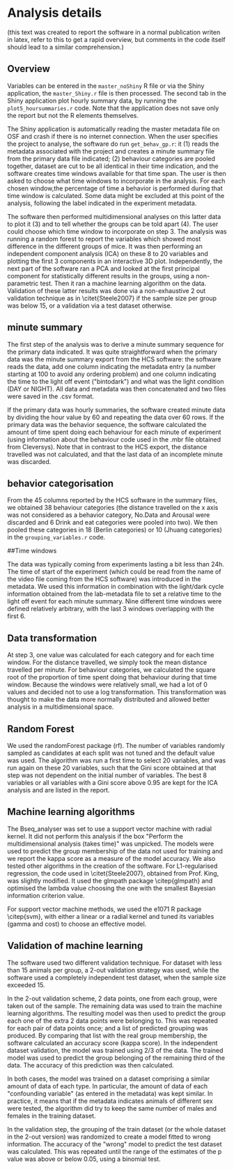 # Analysis details

(this text was created to report the software in a normal publication writen in latex, refer to this to get a rapid overview, but comments in the code itself should lead to a similar comprehension.)

## Overview

Variables can be entered in the `master_noShiny` R file or via the Shiny application, the `master_Shiny.r` file is then processed. The second tab in the Shiny application plot hourly summary data, by running the `plot5_hoursummaries.r` code. Note that the application does not save only the report but not the R elements themselves.


The Shiny application is automatically reading the master metadata file on OSF and crash if there is no internet connection. When the user specifies the project to analyse, the software do run `get_behav_gp.r`: it (1) reads the metadata associated with the project and creates a minute summary file from the primary data file indicated; (2) behaviour categories are pooled together, dataset are cut to be all identical in their time indication, and the software creates time windows available for that time span. The user is then asked to choose what time windows to incorporate in the analysis. For each chosen window,the percentage of time a behavior is performed during that time window is calculated.
Some data might be excluded at this point of the analysis, following the label indicated in the experiment metadata.

The software then performed multidimensional analyses on this latter data to plot it (3) and to tell whether the groups can be told apart (4). The user could choose which time window to incorporate on step 3. The analysis was running a random forest to report the variables which showed most difference in the different groups of mice. It was then performing an independent component analysis (ICA) on these 8 to 20 variables and plotting the first 3 components in an interactive 3D plot. Independently, the next part of the software ran a PCA and looked at the first principal component for statistically different results in the groups, using a non-parametric test. Then it ran a machine learning algorithm on the data. Validation of these latter results was done via a non-exhaustive 2 out validation technique as in \citet{Steele2007} if the sample size per group was below 15, or a validation via a test dataset otherwise.

## minute summary

The first step of the analysis was to derive a minute summary sequence for the primary data indicated. It was quite straightforward when the primary data was the minute summary export from the HCS software: the software reads the data, add one  column indicating the metadata entry (a number starting at 100 to avoid any ordering problem) and one column indicating the time to the light off event ("bintodark") and what was the light condition (DAY or NIGHT). All data and metadata was then concatenated and two files were saved in the .csv format.

If the primary data was hourly summaries, the software created minute data by dividing the hour value by 60 and repeating the data over 60 rows. If the primary data was the behavior sequence, the software calculated the amount of time spent doing each behaviour for each minute of experiment (using information about the behaviour code used in the .mbr file obtained from Cleversys). Note that in contrast to the HCS export, the distance travelled was not calculated, and that the last data of an incomplete minute was discarded.

## behavior categorisation

From the 45 columns reported by the HCS software in the summary files, we obtained 38 behaviour categories (the distance travelled on the x axis was not considered as a behavior category, No.Data and Arousal were discarded and 6 Drink and eat categories were pooled into two). We then pooled these categories in 18 (Berlin categories) or 10 (Jhuang categories) in the `grouping_variables.r` code.

##Time windows

The data was typically coming from experiments lasting a bit less than 24h. The time of start of the experiment (which could be read from the name of the video file coming from the HCS software) was introduced in the metadata. We used this information in combination with the light/dark cycle information obtained from the lab-metadata file to set a relative time to the light off event for each minute summary. Nine different time windows were defined relatively arbitrary, with the last 3 windows overlapping with the first 6.

## Data transformation

At step 3, one value was calculated for each category and for each time window. For the distance travelled, we simply took the mean distance travelled per minute. For behaviour categories, we calculated the square root of the proportion of time spent doing that behaviour during that time window. Because the windows were relatively small, we had a lot of 0 values and decided not to use a log transformation. This transformation was thought to make the data more normally distributed and allowed better analysis in a multidimensional space.

## Random Forest

We used the randomForest package (rf). The number of variables randomly sampled as candidates at each split was not tuned and the default value was used. The algorithm was run a first time to select 20 variables, and was run again on these 20 variables, such that the Gini score obtained at that step was not dependent on the initial number of variables. The best 8 variables or all variables with a Gini score above 0.95 are kept for the ICA analysis and are listed in the report.

## Machine learning algorithms

The Bseq_analyser was set to use a support vector machine with radial kernel. 
It did not perform this analysis if the box "Perform the multidimensional analysis (takes time)" was unpicked.
The models were used to predict the group membership of the data not used for training and we report the kappa score as a measure of the model accuracy.
We also tested other algorithms in the creation of the software.
For L1-regularised regression, the code used in \citet{Steele2007}, obtained from Prof. King, was slightly modified. It used the glmpath package \citep{glmpath} and optimised the lambda value choosing the one with the smallest Bayesian information criterion value.


For support vector machine methods, we used the e1071 R package \citep{svm}, with either a linear or a radial kernel and tuned its variables (gamma and cost) to choose an effective model. 

## Validation of machine learning

The software used two different validation technique. For dataset with less than 15 animals per group, a 2-out validation strategy was used, while the software used a completely independent test dataset, when the sample size exceeded 15.

In the 2-out validation scheme, 2 data points, one from each group, were taken out of the sample. The remaining data was used to train the machine learning algorithms. The resulting model was then used to predict the group each one of the extra 2 data points were belonging to. This was repeated for each pair of data points once; and a list of predicted grouping was produced. By comparing that list with the real group membership, the software calculated an accuracy score (kappa score).
In the independent dataset validation, the model was trained using 2/3 of the data. The trained model was used to predict the group belonging of the remaining third of the data. The accuracy of this prediction was then calculated.

In both cases, the model was trained on a dataset comprising a similar amount of data of each type. In particular, the amount of data of each "confounding variable" (as entered in the metadata) was kept similar. In practice, it means that if the metadata indicates animals of different sex were tested, the algorithm did try to keep the same number of males and females in the training dataset.

In the validation step, the grouping of the train dataset (or the whole dataset in the 2-out version) was randomized to create a model fitted to wrong information. The accuracy of the "wrong" model to predict the test dataset was calculated. This was repeated until the range of the estimates of the p value was above or below 0.05, using a binomial test.